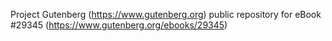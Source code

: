 Project Gutenberg (https://www.gutenberg.org) public repository for eBook #29345 (https://www.gutenberg.org/ebooks/29345)
